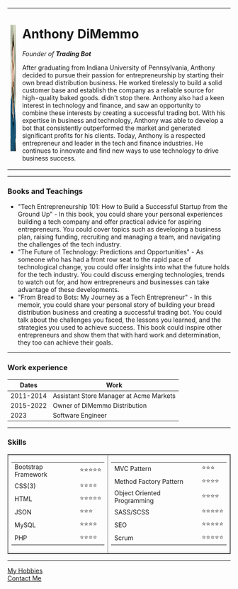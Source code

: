 <!DOCTYPE html>
<html lang="en">
 <head>
   <meta charset="UTF-8">
   <title>Software Engineer</title>
 </head>
 <body>
    <table cellspacing="20">
        <tr>
            <td><img src="profile pic.jpg" width="200" height="285" alt="Anthonys profile picture"></td>
            <td><h1>Anthony DiMemmo</h1>
            <p><em>Founder of <strong>Trading Bot</strong></em></p>
            <p>After graduating from Indiana University of Pennsylvania, Anthony decided to pursue their passion for entrepreneurship by starting their own bread distribution business. He worked tirelessly to build a solid customer base and establish the company as a reliable source for high-quality baked goods.
             didn't stop there. Anthony also had a keen interest in technology and finance, and saw an opportunity to combine these interests by creating a successful trading bot. With his expertise in business and technology, Anthony was able to develop a bot that consistently outperformed the market and generated significant profits for his clients.
             Today, Anthony is a respected entrepreneur and leader in the tech and finance industries. He continues to innovate and find new ways to use technology to drive business success.</p>
            </td>
        </tr>
    </table>
        <hr>
        <h3>Books and Teachings</h3>
        <ul>
            <li>"Tech Entrepreneurship 101: How to Build a Successful Startup from the Ground Up" - In this book, you could share your personal experiences building a tech company and offer practical advice for aspiring entrepreneurs. You could cover topics such as developing a business plan, raising funding, recruiting and managing a team, and navigating the challenges of the tech industry.</li>
            <li>"The Future of Technology: Predictions and Opportunities" - As someone who has had a front row seat to the rapid pace of technological change, you could offer insights into what the future holds for the tech industry. You could discuss emerging technologies, trends to watch out for, and how entrepreneurs and businesses can take advantage of these developments.</li>
            <li>"From Bread to Bots: My Journey as a Tech Entrepreneur" - In this memoir, you could share your personal story of building your bread distribution business and creating a successful trading bot. You could talk about the challenges you faced, the lessons you learned, and the strategies you used to achieve success. This book could inspire other entrepreneurs and show them that with hard work and determination, they too can achieve their goals.</li>
        </ul>
        <hr>
        <h3>Work experience</h3>
        <table cellspacing="20">
            <thead>
                <th>Dates</th>
                <th>Work</th>
            </thead>
            <tbody>
                <tr>
                    <td>2011-2014</td>
                    <td>Assistant Store Manager at Acme Markets</td>
                </tr>
                <tr>
                    <td>2015-2022</td>
                    <td>Owner of DiMemmo Distribution</td>
                </tr>
                <tr>
                    <td>2023</td>
                    <td>Software Engineer</td>
                </tr>
           </tbody>
         </table>
        <hr>
        <h3>Skills</h3>
        <table border="1">
            <tr>
                <td>
                    <table cellspacing="10">
                            <tr>
                                <td>Bootstrap Framework</td>
                                <td>⭐⭐⭐⭐⭐</td>
                            </tr>
                            <tr>
                                <td>CSS(3)</td>
                                <td>⭐⭐⭐⭐</td>
                            </tr>
                            <tr>
                                <td>HTML</td>
                                <td>⭐⭐⭐⭐⭐</td>
                            </tr>
                            <tr>
                                <td>JSON</td>
                                <td>⭐⭐⭐</td>
                            </tr>
                            <tr>
                                <td>MySQL</td>
                                <td>⭐⭐⭐⭐</td>
                            <tr>
                                <td>PHP</td>
                                <td>⭐⭐⭐⭐</td>
                            </tr>
                    </table>
                </td>
                <td>
                <table cellspacing="10">
                        <tr>
                            <td>MVC Pattern</td>
                            <td>⭐⭐⭐</td>
                        </tr>
                        <tr>
                            <td>Method Factory Pattern</td>
                            <td>⭐⭐⭐⭐</td>
                        </tr>
                        <tr>
                            <td>Object Oriented Programming</td>
                            <td>⭐⭐⭐⭐</td>
                        </tr>
                        <tr>
                            <td>SASS/SCSS</td>
                            <td>⭐⭐⭐⭐⭐</td>
                        </tr>
                        <tr>
                            <td>SEO</td>
                            <td>⭐⭐⭐⭐⭐</td>
                        </tr>
                        <tr>
                            <td>Scrum</td>
                            <td>⭐⭐⭐⭐⭐</td>
                        </tr>
                </table>
                </td>
            </tr>
        </table>
        <hr>
        <a href="hobbies.html">My Hobbies</a>
        <br>
        <a href="Contactme.html">Contact Me</a>
    </p>
</body>
 </html>

